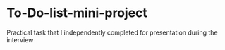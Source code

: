 # To-Do-list-mini-project
Practical task that I independently completed for presentation during the interview
